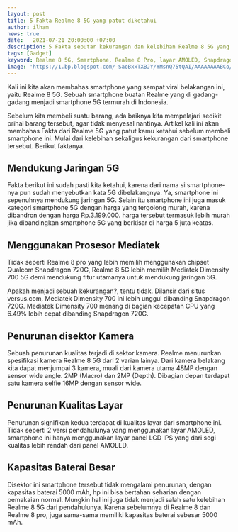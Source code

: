 ```yaml
---
layout: post
title: 5 Fakta Realme 8 5G yang patut diketahui
author: ilham
news: true
date:   2021-07-21 20:00:00 +07:00
description: 5 Fakta seputar kekurangan dan kelebihan Realme 8 5G yang harus kamu ketahui sebelum membeli gadget ini.
tags: [Gadget]
keyword: Realme 8 5G, Smartphone, Realme 8 Pro, layar AMOLED, Snapdragon 720G, Mediatek Dimensity 700 5G
image: 'https://1.bp.blogspot.com/-SaoBxxTXBJY/YMsnQ75tQAI/AAAAAAAABCo/bB-USvf4nSA1RZ4uLO100KQOBH_b2PHcACLcBGAsYHQ/s0/20210617_174123_0000.png'
---
```

Kali ini kita akan membahas smartphone yang sempat viral belakangan ini, yaitu Realme 8 5G. Sebuah smartphone buatan Realme yang di gadang-gadang menjadi smartphone 5G termurah di Indonesia.

Sebelum kita membeli suatu barang, ada baiknya kita mempelajari sedikit prihal barang tersebut, agar tidak menyesal nantinya. Artikel kali ini akan membahas Fakta dari Realme 5G yang patut kamu ketahui sebelum membeli smartphone ini. Mulai dari kelebihan sekaligus kekurangan dari smartphone tersebut. Berikut faktanya.

## Mendukung Jaringan 5G

Fakta berikut ini sudah pasti kita ketahui, karena dari nama si smartphone-nya pun sudah menyebutkan kata 5G dibelakangnya. Ya, smartphone ini sepenuhnya mendukung jaringan 5G. Selain itu smartphone ini juga masuk kategori smartphone 5G dengan harga yang tergolong murah, karena dibandron dengan harga Rp.3.199.000. harga tersebut termasuk lebih murah jika dibandingkan smartphone 5G yang berkisar di harga 5 juta keatas.

## Menggunakan Prosesor Mediatek

Tidak seperti Realme 8 pro yang lebih memilih menggunakan chipset Qualcom Snapdragon 720G, Realme 8 5G lebih memilih Mediatek Dimensity 700 5G demi mendukung fitur utamanya untuk mendukung jaringan 5G.

Apakah menjadi sebuah kekurangan?, tentu tidak. Dilansir dari situs versus.com, Mediatek Dimensity 700 ini lebih unggul dibanding Snapdragon 720G. Mediatek Dimensity 700 menang di bagian kecepatan CPU yang 6.49% lebih cepat dibanding Snapdragon 720G.

## Penurunan disektor Kamera

Sebuah penurunan kualitas terjadi di sektor kamera. Realme menurunkan spesifikasi kamera Realme 8 5G dari 2 varian lainya. Dari kamera belakang kita dapat menjumpai 3 kamera, muali dari kamera utama 48MP dengan sensor wide angle. 2MP (Macro) dan 2MP (Depth). Dibagian depan terdapat satu kamera selfie 16MP dengan sensor wide.

## Penurunan Kualitas Layar

Penurunan signifikan kedua terdapat di kualitas layar dari smartphone ini. Tidak seperti 2 versi pendahulunya yang menggunakan layar AMOLED, smartphone ini hanya menggunakan layar panel LCD IPS yang dari segi kualitas lebih rendah dari panel AMOLED.

## Kapasitas Baterai Besar

Disektor ini smartphone tersebut tidak mengalami penurunan, dengan kapasitas baterai 5000 mAh, hp ini bisa bertahan seharian dengan pemakaian normal. Mungkin hal ini juga tidak menjadi salah satu kelebihan Realme 8 5G dari pendahulunya. Karena sebelumnya di Realme 8 dan Realme 8 pro, juga sama-sama memiliki kapasitas baterai sebesar 5000 mAh.
